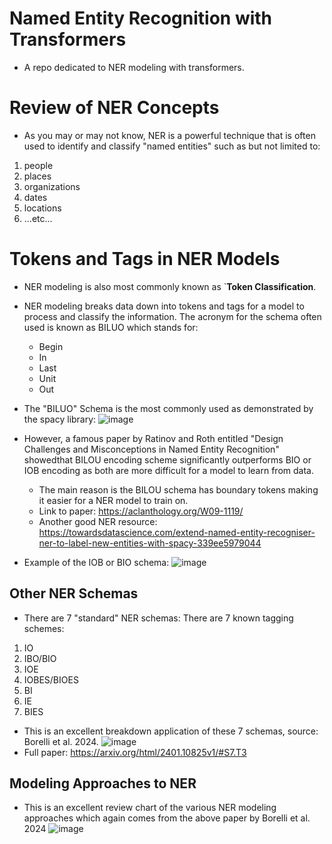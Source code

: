 # Named Entity Recognition with Transformers
* A repo dedicated to NER modeling with transformers.


# Review of NER Concepts
* As you may or may not know, NER is a powerful technique that is often used to identify and classify "named entities" such as but not limited to:
1. people
2. places
3. organizations
4. dates
5. locations
6. ...etc...


# Tokens and Tags in NER Models
* NER modeling is also most commonly known as `**Token Classification**.
* NER modeling breaks data down into tokens and tags for a model to process and classify the information.
The acronym for the schema often used is known as BILUO which stands for:
  * Begin
  * In
  * Last
  * Unit
  * Out

* The "BILUO" Schema is the most commonly used as demonstrated by the spacy library:
![image](https://github.com/user-attachments/assets/e9a486ed-793f-4ed1-a904-716c5093927d)

* However, a famous paper by Ratinov and Roth entitled "Design Challenges and Misconceptions in Named Entity Recognition"
showedthat BILOU encoding scheme significantly outperforms BIO or IOB encoding as both are more difficult for a model to learn from data. 
  * The main reason is the BILOU schema has boundary tokens making it easier for a NER model to train on.
  * Link to paper: https://aclanthology.org/W09-1119/
  * Another good NER resource: https://towardsdatascience.com/extend-named-entity-recogniser-ner-to-label-new-entities-with-spacy-339ee5979044
 
* Example of the IOB or BIO schema:
![image](https://github.com/user-attachments/assets/932658a5-3adb-4821-a4cb-0ea32100649a)



## Other NER Schemas
* There are 7 "standard" NER schemas:
There are 7 known tagging schemes:
1. IO
2. IBO/BIO
3. IOE
4. IOBES/BIOES
5. BI
6. IE
7. BIES

* This is an excellent breakdown application of these 7 schemas, source: Borelli et al. 2024.
![image](https://github.com/user-attachments/assets/a6f7967a-fca5-4740-bfa2-74163c92cf44)
* Full paper: https://arxiv.org/html/2401.10825v1/#S7.T3

## Modeling Approaches to NER
* This is an excellent review chart of the various NER modeling approaches which again comes from the above paper by Borelli et al. 2024
![image](https://github.com/user-attachments/assets/99c955cf-fd2a-4643-8232-5966b355ea8b)

